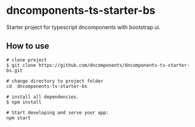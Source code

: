 # dncomponents-ts-starter-bs
Starter project for typescript dncomponents with bootstrap ui.

## How to use

```
# clone project
$ git clone https://github.com/dncomponents/dncomponents-ts-starter-bs.git

# change directory to project folder
cd  dncomponents-ts-starter-bs

# install all dependencies.
$ npm install

# Start developing and serve your app:
npm start
```